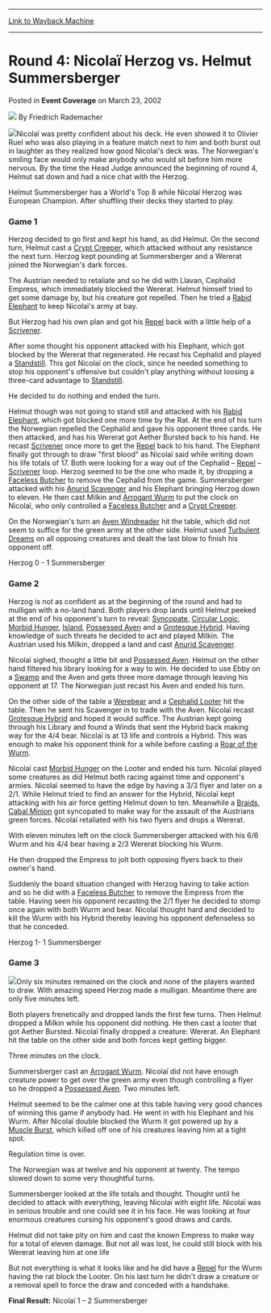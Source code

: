 
---
[Link to Wayback Machine](https://web.archive.org/web/20220812123106/https://magic.wizards.com/en/articles/archive/event-coverage/round-4-nicola%C3%AF-herzog-vs-helmut-summersberger-2002-03-23)

[_metadata_:author]:- "Friedrich Rademacher"
[_metadata_:description]:- "Nicolaï was pretty confident about his deck. He even showed it to Olivier Ruel who was also playing in a feature match next to him and both burst out in laughter as they realized how good Nicolai's deck was. The Norwegian's smiling face would only make anybody who would sit before him more nervous. By the time the Head Judge announced the beginning of round 4, Helmut sat down"
[_metadata_:generator]:- "Drupal 7 (http://drupal.org)"
[_metadata_:node]:- "772161"
[_metadata_:publish_date]:- "2002-03-23"
[_metadata_:source]:- "div-main-content"
[_metadata_:title]:- "Round 4: Nicolaï Herzog vs. Helmut Summersberger"
[_metadata_:wayback_capture_timestamp]:- "2022-08-12 12:31:06"
[_metadata_:wayback_raw_url]:- "https://web.archive.org/web/20220812123106id_/https://magic.wizards.com/en/articles/archive/event-coverage/round-4-nicola%C3%AF-herzog-vs-helmut-summersberger-2002-03-23"
[_metadata_:wayback_url]:- "https://magic.wizards.com/en/articles/archive/event-coverage/round-4-nicola%C3%AF-herzog-vs-helmut-summersberger-2002-03-23"
---


Round 4: Nicolaï Herzog vs. Helmut Summersberger
================================================



 Posted in **Event Coverage**
 on March 23, 2002 






![](https://media.magic.wizards.com/styles/auth_small/public/generic-avatar-150_577.png)
By Friedrich Rademacher











![](https://media.magic.wizards.com/image_legacy_migration/sideboard/images/gpbar02/a968.jpg)Nicolaï was pretty confident about his deck. He even showed it to Olivier Ruel who was also playing in a feature match next to him and both burst out in laughter as they realized how good Nicolai's deck was. The Norwegian's smiling face would only make anybody who would sit before him more nervous. By the time the Head Judge announced the beginning of round 4, Helmut sat down and had a nice chat with the Herzog.

Helmut Summersberger has a World's Top 8 while Nicolaï Herzog was European Champion. After shuffling their decks they started to play. 

### Game 1

Herzog decided to go first and kept his hand, as did Helmut. On the second turn, Helmut cast a [Crypt Creeper](https://gatherer.wizards.com/Pages/Card/Details.aspx?name=Crypt+Creeper), which attacked without any resistance the next turn. Herzog kept pounding at Summersberger and a Wererat joined the Norwegian's dark forces.

The Austrian needed to retaliate and so he did with Llavan, Cephalid Empress, which immediately blocked the Wererat. Helmut himself tried to get some damage by, but his creature got repelled. Then he tried a [Rabid Elephant](https://gatherer.wizards.com/Pages/Card/Details.aspx?name=Rabid+Elephant) to keep Nicolai's army at bay.

But Herzog had his own plan and got his [Repel](https://gatherer.wizards.com/Pages/Card/Details.aspx?name=Repel) back with a little help of a [Scrivener](https://gatherer.wizards.com/Pages/Card/Details.aspx?name=Scrivener).

After some thought his opponent attacked with his Elephant, which got blocked by the Wererat that regenerated. He recast his Cephalid and played a [Standstill](https://gatherer.wizards.com/Pages/Card/Details.aspx?name=Standstill). This got Nicolaï on the clock, since he needed something to stop his opponent's offensive but couldn't play anything without loosing a three-card advantage to [Standstill](https://gatherer.wizards.com/Pages/Card/Details.aspx?name=Standstill).

He decided to do nothing and ended the turn.

Helmut though was not going to stand still and attacked with his [Rabid Elephant](https://gatherer.wizards.com/Pages/Card/Details.aspx?name=Rabid+Elephant), which got blocked one more time by the Rat. At the end of his turn the Norwegian repelled the Cephalid and gave his opponent three cards. He then attacked, and has his Wererat got Aether Bursted back to his hand. He recast [Scrivener](https://gatherer.wizards.com/Pages/Card/Details.aspx?name=Scrivener) once more to get the [Repel](https://gatherer.wizards.com/Pages/Card/Details.aspx?name=Repel) back to his hand. The Elephant finally got through to draw "first blood" as Nicolaï said while writing down his life totals of 17. Both were looking for a way out of the Cephalid – [Repel](https://gatherer.wizards.com/Pages/Card/Details.aspx?name=Repel) – [Scrivener](https://gatherer.wizards.com/Pages/Card/Details.aspx?name=Scrivener) loop. Herzog seemed to be the one who made it, by dropping a [Faceless Butcher](https://gatherer.wizards.com/Pages/Card/Details.aspx?name=Faceless+Butcher) to remove the Cephalid from the game. Summersberger attacked with his [Anurid Scavenger](https://gatherer.wizards.com/Pages/Card/Details.aspx?name=Anurid+Scavenger) and his Elephant bringing Herzog down to eleven. He then cast Milkin and [Arrogant Wurm](https://gatherer.wizards.com/Pages/Card/Details.aspx?name=Arrogant+Wurm) to put the clock on Nicolaï, who only controlled a [Faceless Butcher](https://gatherer.wizards.com/Pages/Card/Details.aspx?name=Faceless+Butcher) and a [Crypt Creeper](https://gatherer.wizards.com/Pages/Card/Details.aspx?name=Crypt+Creeper).

On the Norwegian's turn an [Aven Windreader](https://gatherer.wizards.com/Pages/Card/Details.aspx?name=Aven+Windreader) hit the table, which did not seem to suffice for the green army at the other side. Helmut used [Turbulent Dreams](https://gatherer.wizards.com/Pages/Card/Details.aspx?name=Turbulent+Dreams) on all opposing creatures and dealt the last blow to finish his opponent off.

Herzog 0 - 1 Summersberger

### Game 2

Herzog is not as confident as at the beginning of the round and had to mulligan with a no-land hand. Both players drop lands until Helmut peeked at the end of his opponent's turn to reveal: [Syncopate](https://gatherer.wizards.com/Pages/Card/Details.aspx?name=Syncopate), [Circular Logic](https://gatherer.wizards.com/Pages/Card/Details.aspx?name=Circular+Logic), [Morbid Hunger](https://gatherer.wizards.com/Pages/Card/Details.aspx?name=Morbid+Hunger), [Island](https://gatherer.wizards.com/Pages/Card/Details.aspx?name=Island), [Possessed Aven](https://gatherer.wizards.com/Pages/Card/Details.aspx?name=Possessed+Aven) and a [Grotesque Hybrid](https://gatherer.wizards.com/Pages/Card/Details.aspx?name=Grotesque+Hybrid). Having knowledge of such threats he decided to act and played Milkin. The Austrian used his Milkin, dropped a land and cast [Anurid Scavenger](https://gatherer.wizards.com/Pages/Card/Details.aspx?name=Anurid+Scavenger). 

Nicolaï sighed, thought a little bit and [Possessed Aven](https://gatherer.wizards.com/Pages/Card/Details.aspx?name=Possessed+Aven). Helmut on the other hand filtered his library looking for a way to win. He decided to use Ebby on a [Swamp](https://gatherer.wizards.com/Pages/Card/Details.aspx?name=Swamp) and the Aven and gets three more damage through leaving his opponent at 17. The Norwegian just recast his Aven and ended his turn. 

On the other side of the table a [Werebear](https://gatherer.wizards.com/Pages/Card/Details.aspx?name=Werebear) and a [Cephalid Looter](https://gatherer.wizards.com/Pages/Card/Details.aspx?name=Cephalid+Looter) hit the table. Then he sent his Scavenger in to trade with the Aven. Nicolaï recast [Grotesque Hybrid](https://gatherer.wizards.com/Pages/Card/Details.aspx?name=Grotesque+Hybrid) and hoped it would suffice. The Austrian kept going through his Library and found a Winds that sent the Hybrid back making way for the 4/4 bear. Nicolaï is at 13 life and controls a Hybrid. This was enough to make his opponent think for a while before casting a [Roar of the Wurm](https://gatherer.wizards.com/Pages/Card/Details.aspx?name=Roar+of+the+Wurm).

Nicolaï cast [Morbid Hunger](https://gatherer.wizards.com/Pages/Card/Details.aspx?name=Morbid+Hunger) on the Looter and ended his turn. Nicolaï played some creatures as did Helmut both racing against time and opponent's armies. Nicolaï seemed to have the edge by having a 3/3 flyer and later on a 2/1. While Helmut tried to find an answer for the Hybrid, Nicolaï kept attacking with his air force getting Helmut down to ten. Meanwhile a [Braids, Cabal Minion](https://gatherer.wizards.com/Pages/Card/Details.aspx?name=Braids%2C+Cabal+Minion) got syncopated to make way for the assault of the Austrians green forces. Nicolaï retaliated with his two flyers and drops a Wererat. 

With eleven minutes left on the clock Summersberger attacked with his 6/6 Wurm and his 4/4 bear having a 2/3 Wererat blocking his Wurm.

He then dropped the Empress to jolt both opposing flyers back to their owner's hand.

Suddenly the board situation changed with Herzog having to take action and so he did with a [Faceless Butcher](https://gatherer.wizards.com/Pages/Card/Details.aspx?name=Faceless+Butcher) to remove the Empress from the table. Having seen his opponent recasting the 2/1 flyer he decided to stomp once again with both Wurm and bear. Nicolaï thought hard and decided to kill the Wurm with his Hybrid thereby leaving his opponent defenseless so that he conceded. 

Herzog 1- 1 Summersberger

### Game 3

![](https://media.magic.wizards.com/image_legacy_migration/sideboard/images/gpbar02/a969.jpg)Only six minutes remained on the clock and none of the players wanted to draw. With amazing speed Herzog made a mulligan. Meantime there are only five minutes left.

Both players frenetically and dropped lands the first few turns. Then Helmut dropped a Milkin while his opponent did nothing. He then cast a looter that got Aether Bursted. Nicolaï finally dropped a creature: Wererat. An Elephant hit the table on the other side and both forces kept getting bigger. 

Three minutes on the clock.

Summersberger cast an [Arrogant Wurm](https://gatherer.wizards.com/Pages/Card/Details.aspx?name=Arrogant+Wurm). Nicolaï did not have enough creature power to get over the green army even though controlling a flyer so he dropped a [Possessed Aven](https://gatherer.wizards.com/Pages/Card/Details.aspx?name=Possessed+Aven). Two minutes left.

Helmut seemed to be the calmer one at this table having very good chances of winning this game if anybody had. He went in with his Elephant and his Wurm. After Nicolaï double blocked the Wurm it got powered up by a [Muscle Burst](https://gatherer.wizards.com/Pages/Card/Details.aspx?name=Muscle+Burst), which killed off one of his creatures leaving him at a tight spot. 

Regulation time is over. 

The Norwegian was at twelve and his opponent at twenty. The tempo slowed down to some very thoughtful turns. 

Summersberger looked at the life totals and thought. Thought until he decided to attack with everything, leaving Nicolaï with eight life. Nicolaï was in serious trouble and one could see it in his face. He was looking at four enormous creatures cursing his opponent's good draws and cards. 

Helmut did not take pity on him and cast the known Empress to make way for a total of eleven damage. But not all was lost, he could still block with his Wererat leaving him at one life

But not everything is what it looks like and he did have a [Repel](https://gatherer.wizards.com/Pages/Card/Details.aspx?name=Repel) for the Wurm having the rat block the Looter. On his last turn he didn't draw a creature or a removal spell to force the draw and conceded with a handshake.

**Final Result:** Nicolaï 1 – 2 Summersberger







